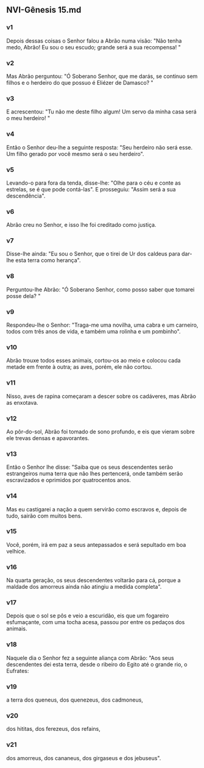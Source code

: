 ## NVI-Gênesis 15.md
### v1
 Depois dessas coisas o Senhor falou a Abrão numa visão: "Não tenha medo, Abrão! Eu sou o seu escudo; grande será a sua recompensa! "
### v2
 Mas Abrão perguntou: "Ó Soberano Senhor, que me darás, se continuo sem filhos e o herdeiro do que possuo é Eliézer de Damasco? "
### v3
 E acrescentou: "Tu não me deste filho algum! Um servo da minha casa será o meu herdeiro! "
### v4
 Então o Senhor deu-lhe a seguinte resposta: "Seu herdeiro não será esse. Um filho gerado por você mesmo será o seu herdeiro".
### v5
 Levando-o para fora da tenda, disse-lhe: "Olhe para o céu e conte as estrelas, se é que pode contá-las". E prosseguiu: "Assim será a sua descendência".
### v6
 Abrão creu no Senhor, e isso lhe foi creditado como justiça.
### v7
 Disse-lhe ainda: "Eu sou o Senhor, que o tirei de Ur dos caldeus para dar-lhe esta terra como herança".
### v8
 Perguntou-lhe Abrão: "Ó Soberano Senhor, como posso saber que tomarei posse dela? "
### v9
 Respondeu-lhe o Senhor: "Traga-me uma novilha, uma cabra e um carneiro, todos com três anos de vida, e também uma rolinha e um pombinho".
### v10
 Abrão trouxe todos esses animais, cortou-os ao meio e colocou cada metade em frente à outra; as aves, porém, ele não cortou.
### v11
 Nisso, aves de rapina começaram a descer sobre os cadáveres, mas Abrão as enxotava.
### v12
 Ao pôr-do-sol, Abrão foi tomado de sono profundo, e eis que vieram sobre ele trevas densas e apavorantes.
### v13
 Então o Senhor lhe disse: "Saiba que os seus descendentes serão estrangeiros numa terra que não lhes pertencerá, onde também serão escravizados e oprimidos por quatrocentos anos.
### v14
 Mas eu castigarei a nação a quem servirão como escravos e, depois de tudo, sairão com muitos bens.
### v15
 Você, porém, irá em paz a seus antepassados e será sepultado em boa velhice.
### v16
 Na quarta geração, os seus descendentes voltarão para cá, porque a maldade dos amorreus ainda não atingiu a medida completa".
### v17
 Depois que o sol se pôs e veio a escuridão, eis que um fogareiro esfumaçante, com uma tocha acesa, passou por entre os pedaços dos animais.
### v18
 Naquele dia o Senhor fez a seguinte aliança com Abrão: "Aos seus descendentes dei esta terra, desde o ribeiro do Egito até o grande rio, o Eufrates:
### v19
 a terra dos queneus, dos quenezeus, dos cadmoneus,
### v20
 dos hititas, dos ferezeus, dos refains,
### v21
 dos amorreus, dos cananeus, dos girgaseus e dos jebuseus".
